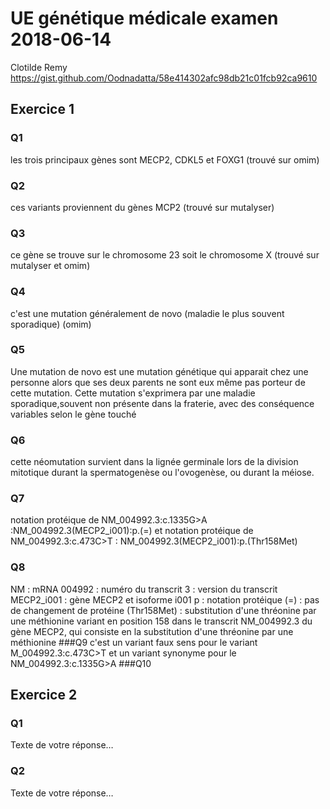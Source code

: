 # UE génétique médicale examen 2018-06-14
Clotilde Remy
https://gist.github.com/Oodnadatta/58e414302afc98db21c01fcb92ca9610
## Exercice 1
### Q1
les trois principaux gènes sont MECP2, CDKL5 et FOXG1 (trouvé sur omim)
### Q2
ces variants proviennent du gènes MCP2 (trouvé sur mutalyser)
### Q3 
ce gène se trouve sur le chromosome 23 soit le chromosome X (trouvé sur mutalyser et omim)
### Q4
c'est une mutation généralement de novo (maladie le plus souvent sporadique) (omim)
### Q5
Une mutation de novo est une mutation génétique qui apparait chez une personne alors que ses deux parents ne sont eux même pas porteur de cette mutation. Cette mutation s'exprimera par une maladie sporadique,souvent non présente dans la fraterie, avec des conséquence variables selon le gène touché
### Q6
cette néomutation survient dans la lignée germinale lors de la division mitotique durant la spermatogenèse ou l'ovogenèse, ou durant la méiose.
### Q7
notation protéique de NM_004992.3:c.1335G>A :NM_004992.3(MECP2_i001):p.(=) et notation protéique de NM_004992.3:c.473C>T : NM_004992.3(MECP2_i001):p.(Thr158Met)
### Q8 
NM : mRNA
004992 : numéro du transcrit 
3 : version du transcrit
MECP2_i001 : gène MECP2 et isoforme i001
p : notation protéique
(=) : pas de changement de protéine
(Thr158Met) : substitution d'une thréonine par une méthionine
variant en position 158 dans le transcrit NM_004992.3 du gène MECP2, qui consiste en la substitution d'une thréonine par une méthionine
###Q9
c'est un variant faux sens pour le variant M_004992.3:c.473C>T et un variant synonyme pour le NM_004992.3:c.1335G>A
###Q10

## Exercice 2
### Q1
Texte de votre réponse…
### Q2
Texte de votre réponse…
